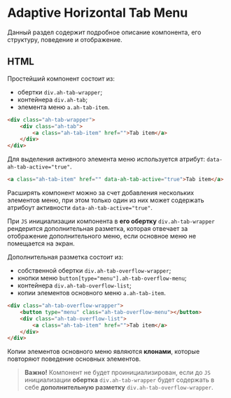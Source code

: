 # Adaptive Horizontal Tab Menu

Данный раздел содержит подробное описание компонента, его структуру, поведение и отображение.

## HTML

Простейший компонент состоит из:

* обертки `div.ah-tab-wrapper`;
* контейнера `div.ah-tab`;
* элемента меню `a.ah-tab-item`.

```html
<div class="ah-tab-wrapper">
    <div class="ah-tab">
        <a class="ah-tab-item" href="">Tab item</a>
    </div>
</div>
```  

Для выделения активного элемента меню используется атрибут: `data-ah-tab-active="true"`.

```html
<a class="ah-tab-item" href="" data-ah-tab-active="true">Tab item</a>
```  

Расширять компонент можно за счет добавления нескольких элементов меню, при этом только один из них может содержать атрибоут активности `data-ah-tab-active="true"`.  

При `JS` инициализации компонента в **его обертку** `div.ah-tab-wrapper` рендерится дополнительная разметка, которая отвечает за отображение дополнительного меню, если основное меню не помещается на экран.  

Дополнительная разметка состоит из:  

* собственной обертки `div.ah-tab-overflow-wrapper`;
* кнопки меню `button[type="menu"].ah-tab-overflow-menu`;
* контейнера `div.ah-tab-overflow-list`;
* копии элементов основного меню `a.ah-tab-item`.

```html
<div class="ah-tab-overflow-wrapper">
    <button type="menu" class="ah-tab-overflow-menu"></button>
    <div class="ah-tab-overflow-list">
        <a class="ah-tab-item" href="">Tab item</a>
    </div>
</div>
```  

Копии элементов основного меню являются **клонами**, которые повторяют поведение основных элементов.  

> **Важно!** Компонент не будет проинициализирован, если до `JS` инициализации **обертка** `div.ah-tab-wrapper` будет содержать в себе **дополнительную разметку** `div.ah-tab-overflow-wrapper`.